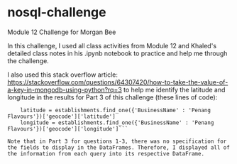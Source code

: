# nosql-challenge
Module 12 Challenge for Morgan Bee

In this challenge, I used all class activities from Module 12 and Khaled's detailed class notes in his .ipynb notebook to practice and help me through the challenge. 

I also used this stack overflow article: https://stackoverflow.com/questions/64307420/how-to-take-the-value-of-a-key-in-mongodb-using-python?rq=3 to help me identify the latitude and longitude in the results for Part 3 of this challenge (these lines of code): 
```# Calculate latitude and longitude to use in query
    latitude = establishments.find_one({'BusinessName' : 'Penang Flavours'})['geocode']['latitude']
    longitude = establishments.find_one({'BusinessName' : 'Penang Flavours'})['geocode']['longitude']```

Note that in Part 3 for questions 1-3, there was no specification for the fields to display in the DataFrames. Therefore, I displayed all of the information from each query into its respective DataFrame. 